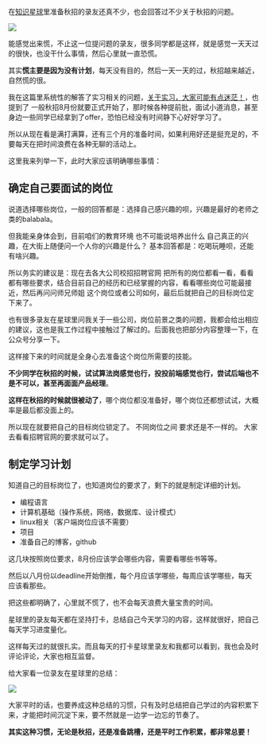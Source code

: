 
在[知识星球](https://mp.weixin.qq.com/s/QVF6upVMSbgvZy8lHZS3CQ)里准备秋招的录友还真不少，也会回答过不少关于秋招的问题。

![](https://img-blog.csdnimg.cn/20210507195443924.png)

能感觉出来慌，不止这一位提问题的录友，很多同学都是这样，就是感觉一天天过的很快，也没干什么事情，然后心里就一直恐慌。

其实**慌主要是因为没有计划**，每天没有目的，然后一天一天的过，秋招越来越近，自然慌的很。

我在这篇里系统性的解答了实习相关的问题，[关于实习，大家可能有点迷茫！](https://mp.weixin.qq.com/s/xcxzi7c78kQGjvZ8hh7taA)，也提到了 一般秋招8月份就要正式开始了，那时候各种提前批，面试小道消息，甚至身边一些同学已经拿到了offer，恐怕已经没有时间静下心好好学习了。

所以从现在看是满打满算，还有三个月的准备时间，如果利用好还是挺充足的，不要每天在把时间浪费在各种无聊的活动上。

这里我来列举一下，此时大家应该明确哪些事情：

## 确定自己要面试的岗位

说道选择哪些岗位，一般的回答都是：选择自己感兴趣的呗，兴趣是最好的老师之类的balabala。

但我能亲身体会到，目前咱们的教育环境 也不可能说培养出什么 自己真正的兴趣，在大街上随便问一个人你的兴趣是什么？ 基本回答都是：吃喝玩睡呗，还能有啥兴趣。

所以务实的建议是：现在去各大公司校招招聘官网 把所有的岗位都看一看，看看都有哪些要求，结合目前自己的经历和已经掌握的内容，看看哪些岗位可能最接近，然后再问问师兄师姐 这个岗位或者公司如何，最后后就把自己的目标岗位定下来了。

也有很多录友在星球里问我关于一些公司，岗位前景之类的问题，我都会给出相应的建议，这也是我工作过程中接触过了解过的。后面我也把部分内容整理一下，在公众号分享一下。

这样接下来的时间就是全身心去准备这个岗位所需要的技能。

**不少同学在秋招的时候，试试算法岗感觉也行，投投前端感觉也行，尝试后端也不是不可以，甚至再面面产品经理**。

**这样在秋招的时候就很被动了**，哪个岗位都没准备好，哪个岗位还都想试试，大概率是最后都没面上的。

所以现在就要把自己的目标岗位锁定了。 不同岗位之间 要求还是不一样的。 大家去看看招聘官网的要求就可以了。

## 制定学习计划

知道自己的目标岗位了，也知道岗位的要求了，剩下的就是制定详细的计划。

* 编程语言
* 计算机基础（操作系统，网络，数据库、设计模式）
* linux相关（客户端岗位应该不需要）
* 项目
* 准备自己的博客，github

这几块按照岗位要求，8月份应该学会哪些内容，需要看哪些书等等。

然后以八月份以deadline开始倒推，每个月应该学哪些，每周应该学哪些，每天应该看那些。

把这些都明确了，心里就不慌了，也不会每天浪费大量宝贵的时间。

星球里的录友每天都在坚持打卡，总结自己今天学习的内容，这样就很好，把自己每天学习进度量化。

这样每天过的就很扎实。而且每天的打卡星球里录友和我都可以看到，我也会及时评论评论，大家也相互监督。

给大家看一位录友在星球里的总结：

![](https://img-blog.csdnimg.cn/20210507204017952.png)

大家平时的话，也要养成这种总结的习惯，只有及时总结把自己学过的内容积累下来，才能把时间沉淀下来，要不然就是一边学一边忘的节奏了。

**其实这种习惯，无论是秋招，还是准备跳槽，还是平时工作积累，都非常总要！**

